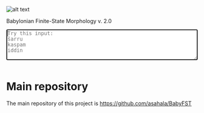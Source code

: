 ![alt text](https://www.mv.helsinki.fi/home/asahala/img/babyfst.png)

Babylonian Finite-State Morphology v. 2.0

<textarea id="input-data" style="width: 100%" rows="5" placeholder="Try this input:
šarru
kaspam
iddin" autofocus></textarea>
<pre id="output-data" style="margin-top: 1em"></pre>
<script src="babyfst.js"></script>
<script src="foma_apply_down.js"></script>
<script>
var
  inputTimeout = 500 /* ms */,
  inputData = document.getElementById('input-data'),
  outputData = document.getElementById('output-data'),
  delay = function(callback, ms) { // SO:1909441
    var timer = 0;
    return function() {
      var context = this;
      var args = arguments;
      clearTimeout(timer);
      timer = setTimeout(function() {
        callback.apply(context, args);
      }, ms || 0);
    };
  };
inputData.addEventListener('input', delay(function(event) {
  var input = inputData.value;
  if (input === '') {
    outputData.textContent = '';
  } else {
    var output = foma_apply_down(BabyFST, input);
    if (output) {
      outputData.textContent = output;
    }
  }
}, inputTimeout));
</script>


# Main repository

The main repository of this project is https://github.com/asahala/BabyFST
